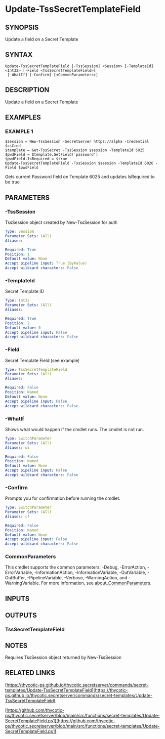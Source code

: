 # Update-TssSecretTemplateField

## SYNOPSIS
Update a field on a Secret Template

## SYNTAX

```
Update-TssSecretTemplateField [-TssSession] <Session> [-TemplateId] <Int32> [-Field <TssSecretTemplateField>]
 [-WhatIf] [-Confirm] [<CommonParameters>]
```

## DESCRIPTION
Update a field on a Secret Template

## EXAMPLES

### EXAMPLE 1
```
$session = New-TssSession -SecretServer https://alpha -Credential $ssCred
$template = Get-TssSecret -TssSession $session -TemplateId 6025
$pwdField = $template.GetField('password')
$pwdField.IsRequired = $true
Update-TssSecretTemplateField -TssSession $session -TemplateId 6026 -Field $pwdField
```

Gets current Password field on Template 6025 and updates IsRequired to be true

## PARAMETERS

### -TssSession
TssSession object created by New-TssSession for auth

```yaml
Type: Session
Parameter Sets: (All)
Aliases:

Required: True
Position: 1
Default value: None
Accept pipeline input: True (ByValue)
Accept wildcard characters: False
```

### -TemplateId
Secret Template ID

```yaml
Type: Int32
Parameter Sets: (All)
Aliases:

Required: True
Position: 2
Default value: 0
Accept pipeline input: False
Accept wildcard characters: False
```

### -Field
Secret Template Field (see example)

```yaml
Type: TssSecretTemplateField
Parameter Sets: (All)
Aliases:

Required: False
Position: Named
Default value: None
Accept pipeline input: False
Accept wildcard characters: False
```

### -WhatIf
Shows what would happen if the cmdlet runs.
The cmdlet is not run.

```yaml
Type: SwitchParameter
Parameter Sets: (All)
Aliases: wi

Required: False
Position: Named
Default value: None
Accept pipeline input: False
Accept wildcard characters: False
```

### -Confirm
Prompts you for confirmation before running the cmdlet.

```yaml
Type: SwitchParameter
Parameter Sets: (All)
Aliases: cf

Required: False
Position: Named
Default value: None
Accept pipeline input: False
Accept wildcard characters: False
```

### CommonParameters
This cmdlet supports the common parameters: -Debug, -ErrorAction, -ErrorVariable, -InformationAction, -InformationVariable, -OutVariable, -OutBuffer, -PipelineVariable, -Verbose, -WarningAction, and -WarningVariable. For more information, see [about_CommonParameters](http://go.microsoft.com/fwlink/?LinkID=113216).

## INPUTS

## OUTPUTS

### TssSecretTemplateField
## NOTES
Requires TssSession object returned by New-TssSession

## RELATED LINKS

[https://thycotic-ps.github.io/thycotic.secretserver/commands/secret-templates/Update-TssSecretTemplateField](https://thycotic-ps.github.io/thycotic.secretserver/commands/secret-templates/Update-TssSecretTemplateField)

[https://github.com/thycotic-ps/thycotic.secretserver/blob/main/src/functions/secret-templates/Update-SecretTemplateField.ps1](https://github.com/thycotic-ps/thycotic.secretserver/blob/main/src/functions/secret-templates/Update-SecretTemplateField.ps1)

